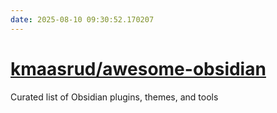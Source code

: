```yaml
---
date: 2025-08-10 09:30:52.170207
---
```


# [kmaasrud/awesome-obsidian](https://github.com/kmaasrud/awesome-obsidian)

Curated list of Obsidian plugins, themes, and tools